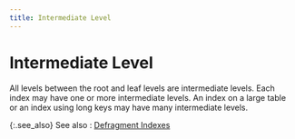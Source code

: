```yaml
---
title: Intermediate Level
---
```


# Intermediate Level


All levels between the root and leaf levels are intermediate levels. Each index may have one or more intermediate levels. An index on a large table or an index using long keys may have many intermediate levels.


{:.see_also}
See also
: [Defragment Indexes]({{site.utl_baseurl}}/db-utils/database-maintenance/defrag-indexes/defrag_indexes.html)
